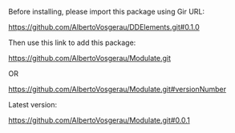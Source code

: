 Before installing, please import this package using Gir URL:

https://github.com/AlbertoVosgerau/DDElements.git#0.1.0

Then use this link to add this package:

https://github.com/AlbertoVosgerau/Modulate.git

OR

https://github.com/AlbertoVosgerau/Modulate.git#versionNumber

Latest version:

https://github.com/AlbertoVosgerau/Modulate.git#0.0.1

